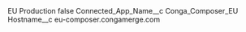 <?xml version="1.0" encoding="UTF-8"?>
<CustomMetadata xmlns="http://soap.sforce.com/2006/04/metadata" xmlns:xsi="http://www.w3.org/2001/XMLSchema-instance" xmlns:xsd="http://www.w3.org/2001/XMLSchema">
    <label>EU Production</label>
    <protected>false</protected>
    <values>
        <field>Connected_App_Name__c</field>
        <value xsi:type="xsd:string">Conga_Composer_EU</value>
    </values>
    <values>
        <field>Hostname__c</field>
        <value xsi:type="xsd:string">eu-composer.congamerge.com</value>
    </values>
</CustomMetadata>
